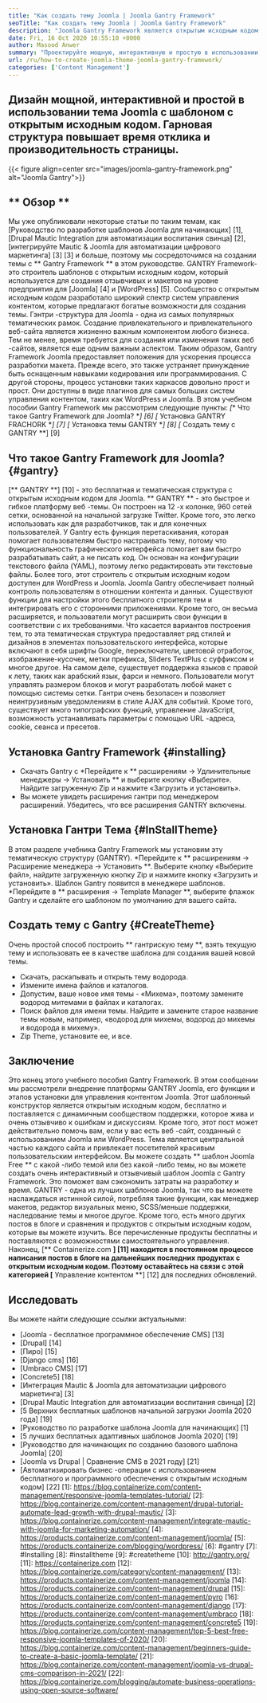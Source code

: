 ```yaml
---
title: "Как создать тему Joomla | Joomla Gantry Framework" 
seoTitle: "Как создать тему Joomla | Joomla Gantry Framework" 
description: "Joomla Gantry Framework является открытым исходным кодом и предлагает графический интерфейс с функциями перетаскивания, что позволяет пользователям быстро создавать динамические и отзывчивые шаблоны Joomla CMS." 
date: Fri, 16 Oct 2020 10:55:10 +0000
author: Masood Anwer
summary: "Проектируйте мощную, интерактивную и простую в использовании тему Joomla с шаблоном с открытым исходным кодом. Гарновая структура повышает время отклика и производительность страницы." 
url: /ru/how-to-create-joomla-theme-joomla-gantry-framework/
categories: ['Content Management']
---
```


## Дизайн мощной, интерактивной и простой в использовании тема Joomla с шаблоном с открытым исходным кодом. Гарновая структура повышает время отклика и производительность страницы.

{{< figure align=center src="images/joomla-gantry-framework.png" alt="Joomla Gantry">}}


## ** Обзор **
Мы уже опубликовали некоторые статьи по таким темам, как [Руководство по разработке шаблонов Joomla для начинающих] [1], [Drupal Mautic Integration для автоматизации воспитания свинца] [2], [интегрируйте Mautic & Joomla для автоматизации цифрового маркетинга] [3] [3] и больше, поэтому мы сосредоточимся на создании темы с ** Gantry Framework ** в этом руководстве. GANTRY Framework-это строитель шаблонов с открытым исходным кодом, который используется для создания отзывчивых и макетов на уровне предприятия для [Joomla] [4] и [WordPress] [5]. Сообщество с открытым исходным кодом разработало широкий спектр систем управления контентом, которые предлагают богатые возможности для создания темы. Гэнтри -структура для Joomla - одна из самых популярных тематических рамок. Создание привлекательного и привлекательного веб-сайта является жизненно важным компонентом любого бизнеса. Тем не менее, время требуется для создания или изменения таких веб -сайтов, является еще одним важным аспектом.
Таким образом, Gantry Framework Joomla предоставляет положения для ускорения процесса разработки макета. Прежде всего, это также устраняет принуждение быть оснащенным навыками кодирования или программирования. С другой стороны, процесс установки таких каркасов довольно прост и прост. Они доступны в виде плагинов для самых больших систем управления контентом, таких как WordPress и Joomla. В этом учебном пособии Gantry Framework мы рассмотрим следующие пункты:
  *[** Что такое Gantry Framework для Joomla? **] [6]
  *[** Установка GANTRY FRACHORK **] [7]
  *[** Установка темы GANTRY **] [8]
  *[** Создать тему с GANTRY **] [9]

## Что такое Gantry Framework для Joomla? {#gantry}
[** GANTRY **] [10] - это бесплатная и тематическая структура с открытым исходным кодом для Joomla. ** GANTRY ** - это быстрое и гибкое платформу веб -темы. Он построен на 12 -х колонке, 960 сетей сетки, основанной на начальной загрузке Twitter. Кроме того, это легко использовать как для разработчиков, так и для конечных пользователей. У Gantry есть функция перетаскивания, которая помогает пользователям быстро настраивать тему, потому что функциональность графического интерфейса помогает вам быстро разрабатывать сайт, а не писать код. Он основан на конфигурации текстового файла (YAML), поэтому легко редактировать эти текстовые файлы. Более того, этот строитель с открытым исходным кодом доступен для WordPress и Joomla. Joomla Gantry обеспечивает полный контроль пользователям в отношении контента и данных. Существуют функции для настройки этого бесплатного строителя тем и интегрировать его с сторонними приложениями. Кроме того, он весьма расширяется, и пользователи могут расширить свои функции в соответствии с их требованиями.
Что касается вариантов построения тем, то эта тематическая структура предоставляет ряд стилей и дизайнов в элементах пользовательского интерфейса, которые включают в себя шрифты Google, переключатели, цветовой отработок, изображение-кусочек, метки префикса, Sliders TextPlus с суффиксом и многое другое. На самом деле, существует поддержка языков с правой к лету, таких как арабский язык, фарси и немного. Пользователи могут управлять размером блоков и могут разработать любой макет с помощью системы сетки. Гантри очень безопасен и позволяет неинтрузивным уведомлениям в стиле AJAX для событий. Кроме того, существует много типографских функций, управление JavaScript, возможность устанавливать параметры с помощью URL -адреса, cookie, сеанса и пресетов.

## Установка Gantry Framework {#installing}
  * Скачать Gantry с
  *Перейдите к ** расширениям -> Удлинительные менеджеры -> Установить ** и выберите кнопку «Выберите». Найдите загруженную Zip и нажмите «Загрузить и установить».
  * Вы можете увидеть расширения гантри под менеджером расширений. Убедитесь, что все расширения GANTRY включены.

## Установка Гантри Тема {#InStallTheme}
В этом разделе учебника Gantry Framework мы установим эту тематическую структуру (GANTRY).
  *Перейдите к ** расширениям -> Расширение менеджера -> Установить **. Выберите кнопку «Выберите файл», найдите загруженную кнопку Zip и нажмите кнопку «Загрузить и установить». Шаблон Gantry появится в менеджере шаблонов.
  *Перейдите в ** расширения -> Template Manager **, выберите флажок Gantry и сделайте его шаблоном по умолчанию для вашего сайта.

## Создать тему с Gantry {#CreateTheme}
Очень простой способ построить ** гантрискую тему **, взять текущую тему и использовать ее в качестве шаблона для создания вашей новой темы.
  * Скачать, раскапывать и открыть тему водорода.
  * Измените имена файлов и каталогов.
  * Допустим, ваше новое имя темы - «Михема», поэтому замените водород митемами в файлах и каталогах.
  * Поиск файлов для имени темы. Найдите и замените старое название темы новым, например, «водород для михемы, водород до михемы и водорода в михему».
  * Zip Theme, установите ее, и все.

## Заключение
Это конец этого учебного пособия Gantry Framework. В этом сообщении мы рассмотрели внедрение платформы GANTRY Joomla, его функции и этапов установки для управления контентом Joomla. Этот шаблонный конструктор является открытым исходным кодом, бесплатно и поставляется с динамичным сообществом поддержки, которое жива и очень отзывчиво к ошибкам и дискуссиям. Кроме того, этот пост может действительно помочь вам, если у вас есть веб -сайт, созданный с использованием Joomla или WordPress. Тема является центральной частью каждого сайта и привлекает посетителей красивым пользовательским интерфейсом. Вы можете создать ** шаблон Joomla Free ** с какой -либо темой или без какой -либо темы, но вы можете создать очень интерактивный и отзывчивый шаблон Joomla с Gantry Framework. Это поможет вам сэкономить затраты на разработку и время.
GANTRY - одна из лучших шаблонов Joomla, так что вы можете наслаждаться истинной силой, потребляя такие функции, как менеджер макетов, редактор визуальных меню, SCSS/меньше поддержки, наследование темы и многое другое. Кроме того, есть много других постов в блоге и сравнения и продуктов с открытым исходным кодом, которые вы можете изучить. Все перечисленные продукты бесплатны и поставляются с возможностями самостоятельного управления. Наконец, [** Containerize.com **] [11] находится в постоянном процессе написания постов в блоге на дальнейших последних продуктах с открытым исходным кодом. Поэтому оставайтесь на связи с этой категорией [** Управление контентом **] [12] для последних обновлений.

## Исследовать
Вы можете найти следующие ссылки актуальными:
  * [Joomla - бесплатное программное обеспечение CMS] [13]
  * [Drupal] [14]
  * [Пиро] [15]
  * [Django cms] [16]
  * [Umbraco CMS] [17]
  * [Concrete5] [18]
  * [Интеграция Mautic & Joomla для автоматизации цифрового маркетинга] [3]
  * [Drupal Mautic Integration для автоматизации воспитания свинца] [2]
  * [5 Верхних бесплатных шаблонов начальной загрузки Joomla 2020 года] [19]
  * [Руководство по разработке шаблона Joomla для начинающих] [1]
  * [5 лучших бесплатных адаптивных шаблонов Joomla 2020] [19]
  * [Руководство для начинающих по созданию базового шаблона Joomla] [20]
  * [Joomla vs Drupal | Сравнение CMS в 2021 году] [21]
  * [Автоматизировать бизнес -операции с использованием бесплатного и программного обеспечения с открытым исходным кодом] [22]
[1]: https://blog.containerize.com/content-management/responsive-joomla-templates-tutorial/
[2]: https://blog.containerize.com/content-management/drupal-tutorial-automate-lead-growth-with-drupal-mautic/
[3]: https://blog.containerize.com/content-management/integrate-mautic-with-joomla-for-marketing-automation/
[4]: https://products.containerize.com/content-management/joomla/
[5]: https://products.containerize.com/blogging/wordpress/
[6]: #gantry
[7]: #Installing
[8]: #installtheme
[9]: #createtheme
[10]: http://gantry.org/
[11]: https://containerize.com
[12]: https://blog.containerize.com/category/content-management/
[13]: https://products.containerize.com/content-management/joomla
[14]: https://products.containerize.com/content-management/drupal
[15]: https://products.containerize.com/content-management/pyro
[16]: https://products.containerize.com/content-management/django
[17]: https://products.containerize.com/content-management/umbraco
[18]: https://products.containerize.com/content-management/concrete5
[19]: https://blog.containerize.com/content-management/top-5-best-free-responsive-joomla-templates-of-2020/
[20]: https://blog.containerize.com/content-management/beginners-guide-to-create-a-basic-joomla-template/
[21]: https://blog.containerize.com/content-management/joomla-vs-drupal-cms-comparison-in-2021/
[22]: https://blog.containerize.com/blogging/automate-business-operations-using-open-source-software/
